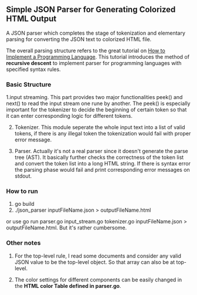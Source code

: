 ## Simple JSON Parser for Generating Colorized HTML Output

A JSON parser which completes the stage of tokenization and elementary
parsing for converting the JSON text to colorized HTML file.

The overall parsing structure refers to the great tutorial on
[How to Implement a Programming Language](http://lisperator.net/pltut/). This
tutorial introduces the method of **recursive descent** to implement parser
for programming languages with specified syntax rules.

### Basic Structure

1.input streaming. This part provides two major functionalities peek() and next() to
read the input stream one rune by another. The peek() is especially important
for the tokenizer to decide the beginning of certain token so that it can
enter corresponding logic for different tokens.

2. Tokenizer. This module seperate the whole input text into a list of valid
   tokens, if there is any illegal token the tokenization would fail with
   proper error message.

3. Parser. Actually it's not a real parser since it doesn't generate the parse
   tree (AST). It basically further checks the correctness of the token list and
   convert the token list into a long HTML string. If there is syntax error the
   parsing phase would fail and print corresponding error messages on stdout.

### How to run

1. go build
2. ./json_parser inputFileName.json > outputFileName.html

or use go run parser.go input_stream.go tokenizer.go inputFileName.json >
outputFileName.html. But it's rather cumbersome.

### Other notes
1. For the top-level rule, I read some documents and consider any valid JSON
   value to be the top-level object. So that array can also be at top-level.

2. The color settings for different components can be easily changed in the
   **HTML color Table defined in parser.go**.
